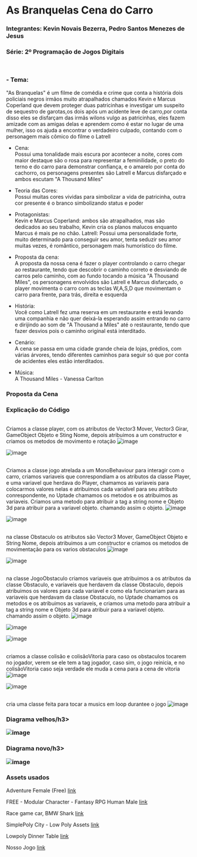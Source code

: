 # As Branquelas Cena do Carro

<h3>Integrantes: Kevin Novais Bezerra, Pedro Santos Menezes de Jesus<h3>

<h3>Série: 2º Programação de Jogos Digitais</h3>
<br>
<h3>- Tema:</h3>
"As Branquelas" é um filme de comédia e crime que conta a história dois policiais negros irmãos muito  atrapalhados chamados Kevin e Marcus Coperland que devem proteger duas patricinhas e investigar um suspeito de sequestro de garotas,os dois após um acidente leve de carro,por conta disso eles se disfarçam das irmãs wilons vulgo as patricinhas, eles fazem amizade com as amigas delas e aprendem como é estar no lugar de uma mulher, isso os ajuda a encontrar o verdadeiro culpado, contando com o personagem mais cômico do filme o Latrell

- Cena:<br>
Possui uma tonalidade mais escura por acontecer a noite, cores com maior destaque são o rosa para representar a feminilidade, o preto do terno e do carro para demonstrar confiança, e o amarelo por conta do cachorro, os personagens presentes são Latrell e Marcus disfarçado e ambos escutam "A Thousand Miles"

- Teoria das Cores:<br>
Possui muitas cores vividas para simbolizar a vida de patricinha, outra cor presente é o branco simbolizando status e poder

- Protagonistas:<Br>
Kevin e Marcus Coperland: ambos são atrapalhados, mas são dedicados ao seu trabalho, Kevin cria os planos malucos enquanto Marcus é mais pe no chão.
Latrell: Possui uma personalidade forte, muito determinado para conseguir seu amor, tenta seduzir seu amor muitas vezes, é romântico, personagem mais humorístico do filme.

- Proposta da cena:<br>
A proposta da nossa cena é fazer o player controlando o carro chegar ao restaurante, tendo que descobrir o caminho correto e desviando de carros pelo caminho, com ao fundo tocando a música "A Thousand Miles", os personagens envolvidos são Latrell e Marcus disfarçado, o player movimenta o carro com as teclas W,A,S,D que movimentam o carro para frente, para trás, direita e esquerda


- História:<Br>
Você como Latrell fez uma reserva em um restaurante e está levando uma companhia e não quer deixá-la esperando assim entrando no carro e dirijindo ao som de "A Thousand a Miles" até o restaurante, tendo que fazer desvios pois o caminho original está interditado.

- Cenário:<Br>
A cena se passa em uma cidade grande cheia de lojas, prédios, com várias árvores, tendo diferentes caminhos para seguir só que por conta de acidentes eles estão interditados.

- Música:<Br>
A Thousand Miles - Vanessa Carlton

<h3>Proposta da Cena</h3>



<h3>Explicação do Código</h3>

<br> Criamos a classe player, com os atributos de Vector3 Mover, Vector3 Girar, GameObject Objeto e Sting Nome, depois atribuimos a um constructor e criamos os metodos de movimento e rotação
![image](https://github.com/user-attachments/assets/9ad7b4f8-c4e0-4362-85af-a55583916652)

![image](https://github.com/user-attachments/assets/06f02246-6789-4480-862c-328699bb38f3)

<br> Criamos a classe jogo atrelada a um MonoBehaviour para interagir com o carro, criamos variaveis que conrespondiam a os atributos da classe Player, e uma variavel que herdava do Player, chamamos as variaveis para colocarmos valores nelas e atribuimos cada varialvel para seu atributo conrespondente, no Uptade chamamos os metodos e os atribuimos as variaveis. Criamos uma metodo para atribuir a tag a string nome e Objeto 3d para atribuir para a variavel objeto. chamando assim o objeto. 
![image](https://github.com/user-attachments/assets/906e37ad-f947-4f0d-b053-8eda3a9a0d88)

![image](https://github.com/user-attachments/assets/a0397699-17d9-4bca-b7c9-b5412cbace4e)

<br> na classe Obstaculo os atributos são Vector3 Mover, GameObject Objeto e String Nome,  depois atribuimos a um constructor e criamos os metodos de movimentação para os varios obstaculos
![image](https://github.com/user-attachments/assets/19a1e172-2e82-49dd-b733-9b8a8deb9574)

![image](https://github.com/user-attachments/assets/8c86aeaf-7a3f-4627-99e0-bf7fe5a7e643)

<br> na classe JogoObstaculo criamos variaveis que atribuimos a os atributos da classe Obstaculo, e variaveis que herdavem da classe Obstaculo, depois atribuimos os valores para cada variavel e como ela funcionariam para as variaveis que herdavam da classe Obstaculo, no Uptade chamamos os metodos e os atribuimos as variaveis, e criamos uma metodo para atribuir a tag a string nome e Objeto 3d para atribuir para a variavel objeto. chamando assim o objeto. 
![image](https://github.com/user-attachments/assets/ca343c8b-f337-4d2c-8173-b6fc90b6069a)

![image](https://github.com/user-attachments/assets/357473bc-5bb9-48b8-b044-47a683f7ca68)

![image](https://github.com/user-attachments/assets/b5a65cf2-f60b-4fdd-936e-71dc7ebe01fa)

<br> criamos a classe colisão e colisãoVitoria para caso os obstaculos tocarem no jogador, verem se ele tem a tag jogador, caso sim, o jogo reinicia, e no colisãoVitoria caso seja verdade ele muda a cena para a cena de vitoria 
![image](https://github.com/user-attachments/assets/25cc4377-b62d-410d-b694-4673d099a493)

![image](https://github.com/user-attachments/assets/ebee707f-8aee-42b7-ab48-7eb44619ef7a)

<br> cria uma classe feita para tocar a musics em loop durantee o jogo
![image](https://github.com/user-attachments/assets/3135dbf0-1508-43d8-a1f6-45df7304250b)


<h3>Diagrama velhos/h3>

![image](https://github.com/user-attachments/assets/f567b11d-7e8f-4afe-9650-a09beb699c5a)

<h3>Diagrama novo/h3>

![image](https://github.com/user-attachments/assets/863f6c1b-b6a5-4ec2-99a1-6baac50262d0)

<h3>Assets usados</h3>

Adventure Female (Free)
[link](https://assetstore.unity.com/packages/3d/characters/humanoids/humans/adventure-female-free-272945)

FREE - Modular Character - Fantasy RPG Human Male
[link](https://assetstore.unity.com/packages/3d/characters/humanoids/humans/free-modular-character-fantasy-rpg-human-male-228952)

Race game car, BMW Shark
[link](https://assetstore.unity.com/packages/3d/vehicles/land/race-game-car-bmw-shark-137732)

SimplePoly City - Low Poly Assets
[link](https://assetstore.unity.com/packages/3d/environments/simplepoly-city-low-poly-assets-58899)

Lowpoly Dinner Table
[link](https://assetstore.unity.com/packages/3d/environments/fantasy/lowpoly-dinner-table-55180)

Nosso Jogo
[link](https://drive.google.com/drive/folders/1J-AF9W11mDAoCS-jlWUDCfGAir-W5C7l)
